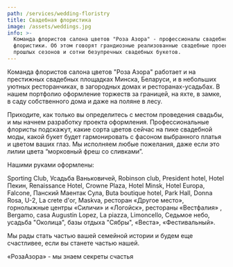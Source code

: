 ```yaml
---
path: /services/wedding-floristry
title: Cвадебная флористика
image: /assets/weddings.jpg
info: >-
  Команда флористов салона цветов "Роза Азора" - профессионалы свадебной
  флористики. Об этом говорят грандиозные реализованные свадебные проекты
  прошлых сезонов и сотни безупречных свадебных букетов.
---
```

Команда флористов салона цветов "Роза Азора" работает и на престижных свадебных площадках Минска, Беларуси, и в небольших уютных ресторанчиках, в загородных домах и ресторанах-усадьбах. В нашем портфолио оформление торжеств за границей, на яхте, в замке, в саду собственного дома и даже на поляне в лесу.

Приходите, как только вы определитесь с местом проведения свадьбы, и мы начнем разработку проекта оформления. Профессиональные флористы подскажут, какие сорта цветов сейчас на пике свадебной моды, какой букет будет гармонировать с фасоном выбранного платья и цветом ваших глаз. Мы исполняем любые пожелания, даже если это лилии цвета “морковный фреш со сливками”.  

Нашими руками оформлены: 

Sporting Club, Усадьба Ваньковичей, Robinson club, President hotel, Hotel Пекин, Renaissance Hotel, Crowne Plaza, Hotel Minsk, Hotel Europa, Falcone, Панский Маентак Сула, Buta boutique hotel, Park Hall, Donna Rosa, U-2, La crete d'or, Maskva, ресторан «Другое место», горнолыжные центры «Силичи» и «Логойск», рестораны «Вестфалия» , Bergamo, casa Augustin Lopez, La piazza, Limoncello, Седьмое небо, усадьба "Околица", базы отдыха "Сябры", «Веста», «Фестивальный».

Мы рады стать частью вашей семейной истории и будем еще счастливее, если вы станете частью нашей.

«РозаАзора» - мы знаем секреты счастья

